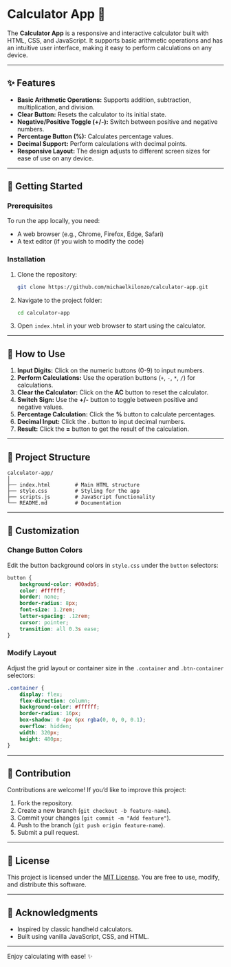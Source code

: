
# Calculator App 🧮

The **Calculator App** is a responsive and interactive calculator built with HTML, CSS, and JavaScript. It supports basic arithmetic operations and has an intuitive user interface, making it easy to perform calculations on any device.

---

## ✨ Features

- **Basic Arithmetic Operations:** Supports addition, subtraction, multiplication, and division.
- **Clear Button:** Resets the calculator to its initial state.
- **Negative/Positive Toggle (+/-):** Switch between positive and negative numbers.
- **Percentage Button (%):** Calculates percentage values.
- **Decimal Support:** Perform calculations with decimal points.
- **Responsive Layout:** The design adjusts to different screen sizes for ease of use on any device.

---

## 🚀 Getting Started

### Prerequisites

To run the app locally, you need:
- A web browser (e.g., Chrome, Firefox, Edge, Safari)
- A text editor (if you wish to modify the code)

### Installation

1. Clone the repository:
   ```bash
   git clone https://github.com/michaelkilonzo/calculator-app.git
   ```

2. Navigate to the project folder:
   ```bash
   cd calculator-app
   ```

3. Open `index.html` in your web browser to start using the calculator.

---

## 📖 How to Use

1. **Input Digits:** Click on the numeric buttons (0-9) to input numbers.
2. **Perform Calculations:** Use the operation buttons (`+`, `-`, `*`, `/`) for calculations.
3. **Clear the Calculator:** Click on the **AC** button to reset the calculator.
4. **Switch Sign:** Use the **+/-** button to toggle between positive and negative values.
5. **Percentage Calculation:** Click the **%** button to calculate percentages.
6. **Decimal Input:** Click the **.** button to input decimal numbers.
7. **Result:** Click the **=** button to get the result of the calculation.

---

## 📂 Project Structure

```
calculator-app/
│
├── index.html        # Main HTML structure
├── style.css         # Styling for the app
├── scripts.js        # JavaScript functionality
└── README.md         # Documentation
```

---

## 🔧 Customization

### Change Button Colors

Edit the button background colors in `style.css` under the `button` selectors:
```css
button {
    background-color: #00adb5;
    color: #ffffff;
    border: none;
    border-radius: 8px;
    font-size: 1.2rem;
    letter-spacing: .12rem;
    cursor: pointer;
    transition: all 0.3s ease;
}
```

### Modify Layout

Adjust the grid layout or container size in the `.container` and `.btn-container` selectors:
```css
.container {
    display: flex;
    flex-direction: column;
    background-color: #ffffff;
    border-radius: 16px;
    box-shadow: 0 4px 6px rgba(0, 0, 0, 0.1);
    overflow: hidden;
    width: 320px;
    height: 480px;
}
```

---

## 🤝 Contribution

Contributions are welcome! If you’d like to improve this project:
1. Fork the repository.
2. Create a new branch (`git checkout -b feature-name`).
3. Commit your changes (`git commit -m "Add feature"`).
4. Push to the branch (`git push origin feature-name`).
5. Submit a pull request.

---

## 📜 License

This project is licensed under the [MIT License](LICENSE). You are free to use, modify, and distribute this software.

---

## 🙌 Acknowledgments

- Inspired by classic handheld calculators.
- Built using vanilla JavaScript, CSS, and HTML.

---

Enjoy calculating with ease! ✨
